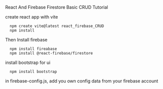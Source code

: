 React And Firebase Firestore Basic CRUD Tutorial 

create react app with vite
```
  npm create vite@latest react_firebase_CRUD
  npm install 
```
Then Install firebase 
```
  npm install fireabase
  npm install @react-firebase/firestore
```
install bootstrap for ui
```
  npm install bootstrap
```
in firebase-config.js, add you own config data from your firebase account


